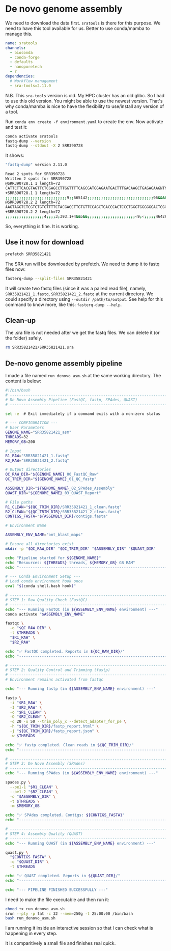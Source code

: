 # De novo genome assembly
We need to download the data first. `sratools` is there for this purpose. We need to have this tool available for us. Better to use conda/mamba to manage this.

```yaml
name: sratools
channels:
  - bioconda
  - conda-forge
  - defaults
  - nanoporetech
  - r
dependencies:
  # Workflow management
  - sra-tools=2.11.0
```
N.B. This `sra-tools` version is old. My HPC cluster has an old glibc. So I had to use this old version. You might be able to use the newest version. That's why conda/mamba is nice to have the flexibility to use/install any version of a tool.

Run `conda env create -f environment.yaml` to create the env.
Now activate and test it:
```bash
conda activate sratools
fastq-dump --version
fastq-dump --stdout -X 2 SRR390728
```
It shows:
```bash
"fastq-dump" version 2.11.0

Read 2 spots for SRR390728
Written 2 spots for SRR390728
@SRR390728.1 1 length=72
CATTCTTCACGTAGTTCTCGAGCCTTGGTTTTCAGCGATGGAGAATGACTTTGACAAGCTGAGAGAAGNTNC
+SRR390728.1 1 length=72
;;;;;;;;;;;;;;;;;;;;;;;;;;;9;;665142;;;;;;;;;;;;;;;;;;;;;;;;;;;;;96&&&&(
@SRR390728.2 2 length=72
AAGTAGGTCTCGTCTGTGTTTTCTACGAGCTTGTGTTCCAGCTGACCCACTCCCTGGGTGGGGGGACTGGGT
+SRR390728.2 2 length=72
;;;;;;;;;;;;;;;;;4;;;;3;393.1+4&&5&&;;;;;;;;;;;;;;;;;;;;;<9;<;;;;;464262
```
So, everything is fine. It is working.

## Use it now for download
```bash
prefetch SRR35821421
```
The SRA run will be downloaded by prefetch. We need to dump it to fastq files now:
```bash
fasterq-dump --split-files SRR35821421
```
It will create two fastq files (since it was a paired read file), namely, `SRR35821421_1.fastq`, `SRR35821421_2.fastq` at the current directory. We could specify a directory using `--outdir /path/to/output`. See help for this command to know more, like this: `fasterq-dump --help`.

## Clean-up
The .sra file is not needed after we get the fastq files. We can delete it (or the folder) safely.
```bash
rm SRR35821421/SRR35821421.sra
```

## De-novo genome assembly pipeline
I made a file named `run_denovo_asm.sh` at the same working directory. The content is below:
```bash
#!/bin/bash
# -----------------------------------------------------------------------------
# De Novo Assembly Pipeline (FastQC, fastp, SPAdes, QUAST)
# -----------------------------------------------------------------------------

set -e  # Exit immediately if a command exits with a non-zero status

# --- CONFIGURATION ---
# User Parameters
GENOME_NAME="SRR35821421_asm"
THREADS=32
MEMORY_GB=200

# Input
R1_RAW="SRR35821421_1.fastq"
R2_RAW="SRR35821421_2.fastq"

# Output directories
QC_RAW_DIR="${GENOME_NAME}_00_FastQC_Raw" 
QC_TRIM_DIR="${GENOME_NAME}_01_QC_fastp"

ASSEMBLY_DIR="${GENOME_NAME}_02_SPAdes_Assembly"
QUAST_DIR="${GENOME_NAME}_03_QUAST_Report"

# File paths
R1_CLEAN="${QC_TRIM_DIR}/SRR35821421_1_clean.fastq"
R2_CLEAN="${QC_TRIM_DIR}/SRR35821421_2_clean.fastq"
CONTIGS_FASTA="${ASSEMBLY_DIR}/contigs.fasta"

# Environment Name

ASSEMBLY_ENV_NAME="ont_blast_maps"

# Ensure all directories exist
mkdir -p "$QC_RAW_DIR" "$QC_TRIM_DIR" "$ASSEMBLY_DIR" "$QUAST_DIR"

echo "Pipeline started for ${GENOME_NAME}"
echo "Resources: ${THREADS} threads, ${MEMORY_GB} GB RAM"
echo "-----------------------------------------------------------------------------"

# --- Conda Environment Setup ---
# Load conda environment hook once
eval "$(conda shell.bash hook)"

# -----------------------------------------------------------------------------
# STEP 1: Raw Quality Check (FastQC)
# -----------------------------------------------------------------------------
echo "--- Running FastQC (in ${ASSEMBLY_ENV_NAME} environment) ---"
conda activate "$ASSEMBLY_ENV_NAME"

fastqc \
  -o "$QC_RAW_DIR" \
  -t $THREADS \
  "$R1_RAW" \
  "$R2_RAW"

echo "✅ FastQC completed. Reports in ${QC_RAW_DIR}/"
echo "-----------------------------------------------------------------------------"

# -----------------------------------------------------------------------------
# STEP 2: Quality Control and Trimming (fastp)
# -----------------------------------------------------------------------------
# Environment remains activated from fastqc

echo "--- Running fastp (in ${ASSEMBLY_ENV_NAME} environment) ---"

fastp \
  -i "$R1_RAW" \
  -I "$R2_RAW" \
  -o "$R1_CLEAN" \
  -O "$R2_CLEAN" \
  -q 20 -u 50 --trim_poly_x --detect_adapter_for_pe \
  -h "${QC_TRIM_DIR}/fastp_report.html" \
  -j "${QC_TRIM_DIR}/fastp_report.json" \
  -w $THREADS

echo "✅ fastp completed. Clean reads in ${QC_TRIM_DIR}/"
echo "-----------------------------------------------------------------------------"

# -----------------------------------------------------------------------------
# STEP 3: De Novo Assembly (SPAdes)
# -----------------------------------------------------------------------------
echo "--- Running SPAdes (in ${ASSEMBLY_ENV_NAME} environment) ---"

spades.py \
  --pe1-1 "$R1_CLEAN" \
  --pe1-2 "$R2_CLEAN" \
  -o "$ASSEMBLY_DIR" \
  -t $THREADS \
  -m $MEMORY_GB

echo "✅ SPAdes completed. Contigs: ${CONTIGS_FASTA}"
echo "-----------------------------------------------------------------------------"

# -----------------------------------------------------------------------------
# STEP 4: Assembly Quality (QUAST)
# -----------------------------------------------------------------------------
echo "--- Running QUAST (in ${ASSEMBLY_ENV_NAME} environment) ---"

quast.py \
  "$CONTIGS_FASTA" \
  -o "$QUAST_DIR" \
  -t $THREADS

echo "✅ QUAST completed. Reports in ${QUAST_DIR}/"
echo "-----------------------------------------------------------------------------"

echo "--- PIPELINE FINISHED SUCCESSFULLY ---"
```

I need to make the file executable and then run it:
```bash
chmod +x run_denovo_asm.sh
srun --pty -p fat -c 32 --mem=250g -t 25:00:00 /bin/bash
bash run_denovo_asm.sh
```
I am running it inside an interactive session so that I can check what is happening in every step.

It is comparitively a small file and finishes real quick.